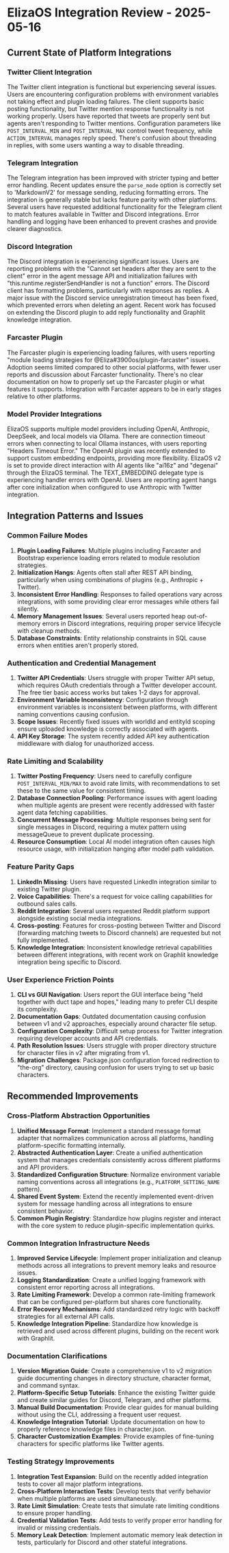 # ElizaOS Integration Review - 2025-05-16

## Current State of Platform Integrations

### Twitter Client Integration
The Twitter client integration is functional but experiencing several issues. Users are encountering configuration problems with environment variables not taking effect and plugin loading failures. The client supports basic posting functionality, but Twitter mention response functionality is not working properly. Users have reported that tweets are properly sent but agents aren't responding to Twitter mentions. Configuration parameters like `POST_INTERVAL_MIN` and `POST_INTERVAL_MAX` control tweet frequency, while `ACTION_INTERVAL` manages reply speed. There's confusion about threading in replies, with some users wanting a way to disable threading.

### Telegram Integration
The Telegram integration has been improved with stricter typing and better error handling. Recent updates ensure the `parse_mode` option is correctly set to 'MarkdownV2' for message sending, reducing formatting errors. The integration is generally stable but lacks feature parity with other platforms. Several users have requested additional functionality for the Telegram client to match features available in Twitter and Discord integrations. Error handling and logging have been enhanced to prevent crashes and provide clearer diagnostics.

### Discord Integration
The Discord integration is experiencing significant issues. Users are reporting problems with the "Cannot set headers after they are sent to the client" error in the agent message API and initialization failures with "this.runtime.registerSendHandler is not a function" errors. The Discord client has formatting problems, particularly with responses as replies. A major issue with the Discord service unregistration timeout has been fixed, which prevented errors when deleting an agent. Recent work has focused on extending the Discord plugin to add reply functionality and Graphlit knowledge integration.

### Farcaster Plugin
The Farcaster plugin is experiencing loading failures, with users reporting "module loading strategies for @Eliza#3900os/plugin-farcaster" issues. Adoption seems limited compared to other social platforms, with fewer user reports and discussion about Farcaster functionality. There's no clear documentation on how to properly set up the Farcaster plugin or what features it supports. Integration with Farcaster appears to be in early stages relative to other platforms.

### Model Provider Integrations
ElizaOS supports multiple model providers including OpenAI, Anthropic, DeepSeek, and local models via Ollama. There are connection timeout errors when connecting to local Ollama instances, with users reporting "Headers Timeout Error." The OpenAI plugin was recently extended to support custom embedding endpoints, providing more flexibility. ElizaOS v2 is set to provide direct interaction with AI agents like "ai16z" and "degenai" through the ElizaOS terminal. The TEXT_EMBEDDING delegate type is experiencing handler errors with OpenAI. Users are reporting agent hangs after core initialization when configured to use Anthropic with Twitter integration.

## Integration Patterns and Issues

### Common Failure Modes
1. **Plugin Loading Failures**: Multiple plugins including Farcaster and Bootstrap experience loading errors related to module resolution strategies.
2. **Initialization Hangs**: Agents often stall after REST API binding, particularly when using combinations of plugins (e.g., Anthropic + Twitter).
3. **Inconsistent Error Handling**: Responses to failed operations vary across integrations, with some providing clear error messages while others fail silently.
4. **Memory Management Issues**: Several users reported heap out-of-memory errors in Discord integrations, requiring proper service lifecycle with cleanup methods.
5. **Database Constraints**: Entity relationship constraints in SQL cause errors when entities aren't properly stored.

### Authentication and Credential Management
1. **Twitter API Credentials**: Users struggle with proper Twitter API setup, which requires OAuth credentials through a Twitter developer account. The free tier basic access works but takes 1-2 days for approval.
2. **Environment Variable Inconsistency**: Configuration through environment variables is inconsistent between platforms, with different naming conventions causing confusion.
3. **Scope Issues**: Recently fixed issues with worldId and entityId scoping ensure uploaded knowledge is correctly associated with agents.
4. **API Key Storage**: The system recently added API key authentication middleware with dialog for unauthorized access.

### Rate Limiting and Scalability
1. **Twitter Posting Frequency**: Users need to carefully configure `POST_INTERVAL_MIN/MAX` to avoid rate limits, with recommendations to set these to the same value for consistent timing.
2. **Database Connection Pooling**: Performance issues with agent loading when multiple agents are present were recently addressed with faster agent data fetching capabilities.
3. **Concurrent Message Processing**: Multiple responses being sent for single messages in Discord, requiring a mutex pattern using messageQueue to prevent duplicate processing.
4. **Resource Consumption**: Local AI model integration often causes high resource usage, with initialization hanging after model path validation.

### Feature Parity Gaps
1. **LinkedIn Missing**: Users have requested LinkedIn integration similar to existing Twitter plugin.
2. **Voice Capabilities**: There's a request for voice calling capabilities for outbound sales calls.
3. **Reddit Integration**: Several users requested Reddit platform support alongside existing social media integrations.
4. **Cross-posting**: Features for cross-posting between Twitter and Discord (forwarding matching tweets to Discord channels) are requested but not fully implemented.
5. **Knowledge Integration**: Inconsistent knowledge retrieval capabilities between different integrations, with recent work on Graphlit knowledge integration being specific to Discord.

### User Experience Friction Points
1. **CLI vs GUI Navigation**: Users report the GUI interface being "held together with duct tape and hopes," leading many to prefer CLI despite its complexity.
2. **Documentation Gaps**: Outdated documentation causing confusion between v1 and v2 approaches, especially around character file setup.
3. **Configuration Complexity**: Difficult setup process for Twitter integration requiring developer accounts and API credentials.
4. **Path Resolution Issues**: Users struggle with proper directory structure for character files in v2 after migrating from v1.
5. **Migration Challenges**: Package.json configuration forced redirection to "the-org" directory, causing confusion for users trying to set up basic characters.

## Recommended Improvements

### Cross-Platform Abstraction Opportunities
1. **Unified Message Format**: Implement a standard message format adapter that normalizes communication across all platforms, handling platform-specific formatting internally.
2. **Abstracted Authentication Layer**: Create a unified authentication system that manages credentials consistently across different platforms and API providers.
3. **Standardized Configuration Structure**: Normalize environment variable naming conventions across all integrations (e.g., `PLATFORM_SETTING_NAME` pattern).
4. **Shared Event System**: Extend the recently implemented event-driven system for message handling across all integrations to ensure consistent behavior.
5. **Common Plugin Registry**: Standardize how plugins register and interact with the core system to reduce plugin-specific implementation quirks.

### Common Integration Infrastructure Needs
1. **Improved Service Lifecycle**: Implement proper initialization and cleanup methods across all integrations to prevent memory leaks and resource issues.
2. **Logging Standardization**: Create a unified logging framework with consistent error reporting across all integrations.
3. **Rate Limiting Framework**: Develop a common rate-limiting framework that can be configured per-platform but shares core functionality.
4. **Error Recovery Mechanisms**: Add standardized retry logic with backoff strategies for all external API calls.
5. **Knowledge Integration Pipeline**: Standardize how knowledge is retrieved and used across different plugins, building on the recent work with Graphlit.

### Documentation Clarifications
1. **Version Migration Guide**: Create a comprehensive v1 to v2 migration guide documenting changes in directory structure, character format, and command syntax.
2. **Platform-Specific Setup Tutorials**: Enhance the existing Twitter guide and create similar guides for Discord, Telegram, and other platforms.
3. **Manual Build Documentation**: Provide clear guides for manual building without using the CLI, addressing a frequent user request.
4. **Knowledge Integration Tutorial**: Update documentation on how to properly reference knowledge files in character.json.
5. **Character Customization Examples**: Provide examples of fine-tuning characters for specific platforms like Twitter agents.

### Testing Strategy Improvements
1. **Integration Test Expansion**: Build on the recently added integration tests to cover all major platform integrations.
2. **Cross-Platform Interaction Tests**: Develop tests that verify behavior when multiple platforms are used simultaneously.
3. **Rate Limit Simulation**: Create tests that simulate rate limiting conditions to ensure proper handling.
4. **Credential Validation Tests**: Add tests to verify proper error handling for invalid or missing credentials.
5. **Memory Leak Detection**: Implement automatic memory leak detection in tests, particularly for Discord and other stateful integrations.